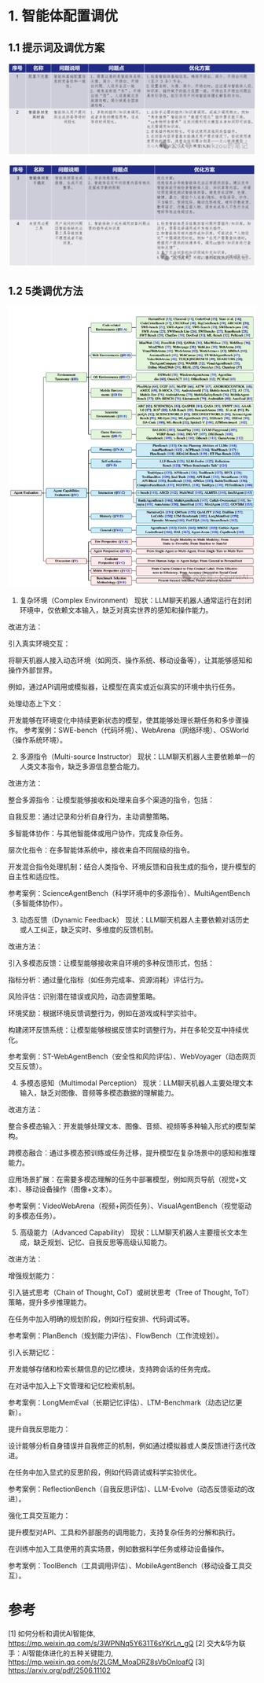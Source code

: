 # 1. 智能体配置调优

## 1.1 提示词及调优方案

![](.01_智能体调优方案_images/配置优化1.png)

![](.01_智能体调优方案_images/配置优化2.png)

## 1.2 5类调优方法

![](.01_智能体调优方案_images/改进方法.png)

1. 复杂环境（Complex Environment）
现状：LLM聊天机器人通常运行在封闭环境中，仅依赖文本输入，缺乏对真实世界的感知和操作能力。

改进方法：

引入真实环境交互：

将聊天机器人接入动态环境（如网页、操作系统、移动设备等），让其能够感知和操作外部世界。

例如，通过API调用或模拟器，让模型在真实或近似真实的环境中执行任务。

处理动态上下文：

开发能够在环境变化中持续更新状态的模型，使其能够处理长期任务和多步骤操作。
参考案例：SWE-bench（代码环境）、WebArena（网络环境）、OSWorld（操作系统环境）。

2. 多源指令（Multi-source Instructor）
现状：LLM聊天机器人主要依赖单一的人类文本指令，缺乏多源信息整合能力。

改进方法：

整合多源指令：让模型能够接收和处理来自多个渠道的指令，包括：

自我反思：通过记录和分析自身行为，主动调整策略。

多智能体协作：与其他智能体或用户协作，完成复杂任务。

层次化指令：在多智能体系统中，接收来自不同层级的指令。

开发混合指令处理机制：结合人类指令、环境反馈和自我生成的指令，提升模型的自主性和适应性。

参考案例：ScienceAgentBench（科学环境中的多源指令）、MultiAgentBench（多智能体协作）。

3. 动态反馈（Dynamic Feedback）
现状：LLM聊天机器人主要依赖对话历史或人工纠正，缺乏实时、多维度的反馈机制。

改进方法：

引入多模态反馈：让模型能够接收来自环境的多种反馈形式，包括：

指标分析：通过量化指标（如任务完成率、资源消耗）评估行为。

风险评估：识别潜在错误或风险，动态调整策略。

环境奖励：根据环境反馈调整行为，例如在游戏或科学实验中。

构建闭环反馈系统：让模型能够根据反馈实时调整行为，并在多轮交互中持续优化。

参考案例：ST-WebAgentBench（安全性和风险评估）、WebVoyager（动态网页交互反馈）。

4. 多模态感知（Multimodal Perception）
现状：LLM聊天机器人主要处理文本输入，缺乏对图像、音频等多模态数据的理解能力。

改进方法：

整合多模态输入：开发能够处理文本、图像、音频、视频等多种输入形式的模型架构。

跨模态融合：通过多模态预训练或任务迁移，提升模型在复杂场景中的感知和推理能力。

应用场景扩展：在需要多模态理解的任务中部署模型，例如网页导航（视觉+文本）、移动设备操作（图像+文本）。

参考案例：VideoWebArena（视频+网页任务）、VisualAgentBench（视觉驱动的多模态任务）。

5. 高级能力（Advanced Capability）
现状：LLM聊天机器人主要擅长文本生成，缺乏规划、记忆、自我反思等高级认知能力。

改进方法：

增强规划能力：

引入链式思考（Chain of Thought, CoT）或树状思考（Tree of Thought, ToT）策略，提升多步推理能力。

在任务中加入明确的规划阶段，例如行程安排、代码调试等。

参考案例：PlanBench（规划能力评估）、FlowBench（工作流规划）。

引入长期记忆：

开发能够存储和检索长期信息的记忆模块，支持跨会话的任务完成。

在对话中加入上下文管理和记忆检索机制。

参考案例：LongMemEval（长期记忆评估）、LTM-Benchmark（动态记忆更新）。

提升自我反思能力：

设计能够分析自身错误并自我修正的机制，例如通过模拟器或人类反馈进行迭代改进。

在任务中加入显式的反思阶段，例如代码调试或科学实验优化。

参考案例：ReflectionBench（自我反思评估）、LLM-Evolve（动态反馈驱动的改进）。

强化工具交互能力：

提升模型对API、工具和外部服务的调用能力，支持复杂任务的分解和执行。

在训练中加入工具使用的真实场景，例如数据科学任务或移动设备操作。

参考案例：ToolBench（工具调用评估）、MobileAgentBench（移动设备工具交互）。

# 参考

[1] 如何分析和调优AI智能体, https://mp.weixin.qq.com/s/3WPNNq5Y631T6sYKrLn_gQ
[2] 交大&华为联手：AI智能体进化的五种关键能力, https://mp.weixin.qq.com/s/2LGM_MoaDRZ8sVbOnloafQ
[3] https://arxiv.org/pdf/2506.11102